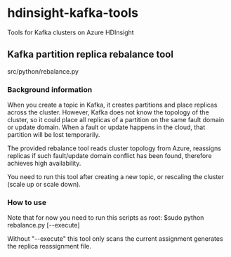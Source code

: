 # hdinsight-kafka-tools
Tools for Kafka clusters on Azure HDInsight

## Kafka partition replica rebalance tool
src/python/rebalance.py

### Background information
When you create a topic in Kafka, it creates partitions and place replicas across the cluster. However, Kafka does not know the topology of the cluster, so it could place all replicas of a partition on the same fault domain or update domain. When a fault or update happens in the cloud, that partition will be lost temporarily.

The provided rebalance tool reads cluster topology from Azure, reassigns replicas if such fault/update domain conflict has been found, therefore achieves high availability.

You need to run this tool after creating a new topic, or rescaling the cluster (scale up or scale down).

### How to use
Note that for now you need to run this scripts as root:
$sudo python rebalance.py <topic> [--execute]

Without "--execute" this tool only scans the current assignment generates the replica reassignment file.



